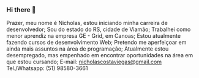 ### Hi there 👋
Prazer, meu nome é Nicholas, estou iniciando minha carreira de desenvolvedor;
Sou do estado do RS, cidade de Viamão;
Trabalhei como menor aprendiz na empresa GE - Grid, em Canoas;
Estou atualmente fazendo cursos de desenvolvimento Web;
Pretendo me aperfeiçoar em ainda mais assuntos na área de programação;
Atualmente estou desempregado, mas empenhado em encontrar oportunidades na área em que estou cursando;
E-mail: nicholascostaviegas@gmail.com
Tel./Whatsapp: (51) 98580-3661
<!--
**xXsuzuyaXX/xXsuzuyaXX** is a ✨ _special_ ✨ repository because its `README.md` (this file) appears on your GitHub profile.

Here are some ideas to get you started:

- 🔭 I’m currently working on ...
- 🌱 I’m currently learning ...
- 👯 I’m looking to collaborate on ...
- 🤔 I’m looking for help with ...
- 💬 Ask me about ...
- 📫 How to reach me: ...
- 😄 Pronouns: ...
- ⚡ Fun fact: ...
-->
